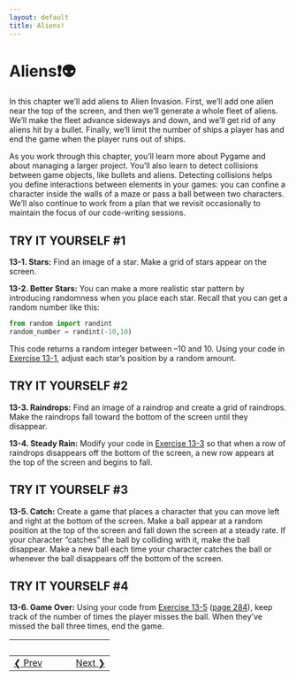 ```yaml
---
layout: default
title: Aliens!
---
```


# Aliens❗👽

<span id="page_276"></span>

In this chapter we’ll add aliens to Alien Invasion. First, we’ll add one alien near the top of the screen, and then we’ll generate a whole fleet of aliens. We’ll make the fleet advance sideways and down, and we’ll get rid of any aliens hit by a bullet. Finally, we’ll limit the number of ships a player has and end the game when the player runs out of ships.

As you work through this chapter, you’ll learn more about Pygame and about managing a larger project. You’ll also learn to detect collisions between game objects, like bullets and aliens. Detecting collisions helps you define interactions between elements in your games: you can confine a character inside the walls of a maze or pass a ball between two characters. We’ll also continue to work from a plan that we revisit occasionally to maintain the focus of our code-writing sessions.

TRY IT YOURSELF \#1
-------------------

<span id="ch13exe1"></span>**13-1. Stars:** Find an image of a star.
Make a grid of stars appear on the screen.

<span id="ch13exe2"></span>**13-2. Better Stars:** You can make a more
realistic star pattern by introducing randomness when you place each
star. Recall that you can get a random number like this:

``` python
from random import randint
random_number = randint(-10,10)
```

This code returns a random integer between –10 and 10. Using your code
in [Exercise 13-1](#ch13exe1), adjust each star’s position by a random
amount.

TRY IT YOURSELF \#2
-------------------

<span id="ch13exe3"></span>**13-3. Raindrops:** Find an image of a
raindrop and create a grid of raindrops. Make the raindrops fall toward
the bottom of the screen until they disappear.

<span id="ch13exe4"></span>**13-4. Steady Rain:** Modify your code in
[Exercise 13-3](#ch13exe3) so that when a row of raindrops disappears
off the bottom of the screen, a new row appears at the top of the screen
and begins to fall.

TRY IT YOURSELF \#3
-------------------

<span id="ch13exe5"></span>**13-5. Catch:** Create a game that places a
character that you can move left and right at the bottom of the screen.
Make a ball appear at a random position at the top of the screen and
fall down the screen at a steady rate. If your character “catches” the
ball by colliding with it, make the ball disappear. Make a new ball each
time your character catches the ball or whenever the ball disappears off
the bottom of the screen.

<span id="page_290"></span>

TRY IT YOURSELF \#4
-------------------

<span id="ch13exe6"></span>**13-6. Game Over:** Using your code from
[Exercise 13-5](#ch13exe5) ([page 284](#page_284)), keep track of the
number of times the player misses the ball. When they’ve missed the ball
three times, end the game.


&nbsp; | &nbsp; | &nbsp; | &nbsp;
----|----|----|----
<a href='../chapter_12/README.md'>&#10094; Prev</a>| &nbsp; | &nbsp; | &nbsp;<a href='../chapter_14/README.md'>Next &#10095;</a>